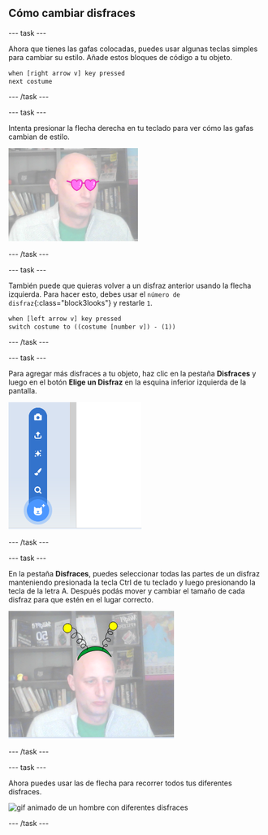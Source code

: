 ## Cómo cambiar disfraces

--- task ---

Ahora que tienes las gafas colocadas, puedes usar algunas teclas simples para cambiar su estilo. Añade estos bloques de código a tu objeto.

```blocks3
when [right arrow v] key pressed
next costume
```

--- /task ---

--- task ---

Intenta presionar la flecha derecha en tu teclado para ver cómo las gafas cambian de estilo.

![imagen de un hombre que lleva las gafas en forma de corazón](images/heart-glasses.png)

--- /task ---

--- task ---

También puede que quieras volver a un disfraz anterior usando la flecha izquierda. Para hacer esto, debes usar el `número de disfraz`{:class="block3looks"} y restarle `1`.

```blocks3
when [left arrow v] key pressed
switch costume to ((costume [number v]) - (1))
```

--- /task ---

--- task ---

Para agregar más disfraces a tu objeto, haz clic en la pestaña **Disfraces** y luego en el botón **Elige un Disfraz** en la esquina inferior izquierda de la pantalla.

![imagen mostrando el botón Elegir un disfraz con el menú abierto](images/choose-costume.png)

--- /task ---

--- task ---

En la pestaña **Disfraces**, puedes seleccionar todas las partes de un disfraz manteniendo presionada la tecla Ctrl de tu teclado y luego presionando la tecla de la letra A. Después podás mover y cambiar el tamaño de cada disfraz para que estén en el lugar correcto.

![imagen de un hombre con antena alienígena en la cabeza](images/alien-antenna.png)

--- /task ---

--- task ---

Ahora puedes usar las de flecha para recorrer todos tus diferentes disfraces.

![gif animado de un hombre con diferentes disfraces](images/costumes.gif)

--- /task ---

